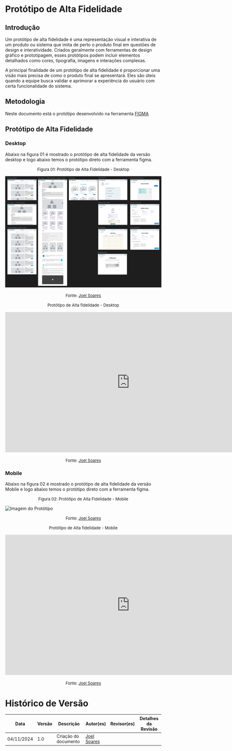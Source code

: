 # Protótipo de Alta Fidelidade

## Introdução

Um protótipo de alta fidelidade é uma representação visual e interativa de um produto ou sistema que imita de perto o produto final em questões de design e interatividade. Criados geralmente com ferramentas de design gráfico e prototipagem, esses protótipos podem incluir elementos detalhados como cores, tipografia, imagens e interações complexas.

A principal finalidade de um protótipo de alta fidelidade é proporcionar uma visão mais precisa de como o produto final se apresentará. Eles são úteis quando a equipe busca validar e aprimorar a experiência do usuário com certa funcionalidade do sistema.

## Metodologia

Neste documento está o protótipo desenvolvido na ferramenta [FIGMA](https://www.figma.com/)

## Protótipo de Alta Fidelidade

### Desktop

Abaixo na figura 01 é mostrado o protótipo de alta fidelidade da versão desktop e logo abaixo temos o protótipo direto com a ferramenta figma.

<font size="2"><p style="text-align: center">Figura 01: Protótipo de Alta Fidelidade - Desktop</p></font>

![Imagem do Protótipo](./assets/prototype/Prototipo_AF_Desktop.png)

<font size="2"><p style="text-align: center"> Fonte: [Joel Soares][JoelGH] </p></font>

<center>

<font size="2"><p style="text-align: center">Protótipo de Alta fidelidade - Desktop</p></font>

</center>

<iframe style="border: 1px solid rgba(0, 0, 0, 0.1);" width="800" height="450" src="https://embed.figma.com/design/Sqv6j3v06RgzAIbtZvjCRR/EvenTour---ArqDSW?node-id=0-1&embed-host=share" allowfullscreen></iframe>

<font size="2"><p style="text-align: center"> Fonte: [Joel Soares][JoelGH]</p></font>

### Mobile

Abaixo na figura 02 é mostrado o protótipo de alta fidelidade da versão Mobile e logo abaixo temos o protótipo direto com a ferramenta figma.

<font size="2"><p style="text-align: center">Figura 02: Protótipo de Alta Fidelidade - Mobile</p></font>

![Imagem do Protótipo](docs/Base/assets/prototype/)

<font size="2"><p style="text-align: center"> Fonte: [Joel Soares][JoelGH] </p></font>

<center>

<font size="2"><p style="text-align: center">Protótipo de Alta fidelidade - Mobile</p></font>

</center>

<iframe style="border: 1px solid rgba(0, 0, 0, 0.1);" width="800" height="450" src="https://embed.figma.com/design/Sqv6j3v06RgzAIbtZvjCRR/EvenTour---ArqDSW?node-id=4-2&embed-host=share" allowfullscreen></iframe>

<font size="2"><p style="text-align: center"> Fonte: [Joel Soares][JoelGH]</p></font>


# Histórico de Versão

| Data       | Versão | Descrição             | Autor(es)          | Revisor(es) | Detalhes da Revisão|
|------------|--------|-----------------------|--------------------| :---:|:---:|
| 04/11/2024 | 1.0 | Criação do documento | [Joel Soares][JoelGH] | | |


[AnaGH]: https://github.com/analufernanndess
[CainaGH]: https://github.com/freitasc
[ClaudioGH]: https://github.com/claudiohsc
[EliasGH]: https://github.com/EliasOliver21
[GuilhermeGH]: https://github.com/gmeister18
[JoelGH]: https://github.com/JoelSRangel
[KathlynGH]: https://github.com/klmurussi
[PabloGH]: https://github.com/pabloheika
[PedroRGH]: https://github.com/pedro-rodiguero
[PedroPGH]: https://github.com/Pedrin0030
[SamuelGH]: https://github.com/samuelalvess